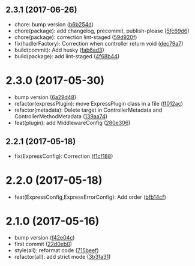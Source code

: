 <a name="2.3.1"></a>
## 2.3.1 (2017-06-26)

* chore: bump version ([b6b254d](https://github.com/gabliam/express/commit/b6b254d))
* chore(package): add changelog, precommit, publish-please ([5fc69d6](https://github.com/gabliam/express/commit/5fc69d6))
* chore(package): correction lint-staged ([59d920f](https://github.com/gabliam/express/commit/59d920f))
* fix(hadlerFactory): Correction when controller return void ([dec79a7](https://github.com/gabliam/express/commit/dec79a7))
* build(commit): Add husky ([fab6ad3](https://github.com/gabliam/express/commit/fab6ad3))
* build(package): add lint-staged ([4f68b44](https://github.com/gabliam/express/commit/4f68b44))



<a name="2.3.0"></a>
# 2.3.0 (2017-05-30)

* bump version ([6a29d48](https://github.com/gabliam/express/commit/6a29d48))
* refactor(expressPlugin): move ExpressPlugin class in a file ([ff012ac](https://github.com/gabliam/express/commit/ff012ac))
* refactor(metadata): Delete target in ControllerMetadata and ControllerMethodMetadata ([139aa74](https://github.com/gabliam/express/commit/139aa74))
* feat(plugin): add MiddlewareConfig ([280e306](https://github.com/gabliam/express/commit/280e306))



<a name="2.2.1"></a>
## 2.2.1 (2017-05-18)

* fix(ExpressConfig): Correction ([f1cf188](https://github.com/gabliam/express/commit/f1cf188))



<a name="2.2.0"></a>
# 2.2.0 (2017-05-18)

* feat(ExpressConfig,ExpressErrorConfig): Add order ([bfb14cf](https://github.com/gabliam/express/commit/bfb14cf))



<a name="2.1.0"></a>
# 2.1.0 (2017-05-16)

* bump version ([f42e04c](https://github.com/gabliam/express/commit/f42e04c))
* first commit ([22d0eb0](https://github.com/gabliam/express/commit/22d0eb0))
* style(all): reformat code ([715beef](https://github.com/gabliam/express/commit/715beef))
* refactor(all): add strict mode ([3b3fa31](https://github.com/gabliam/express/commit/3b3fa31))



